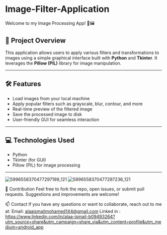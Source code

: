 # Image-Filter-Application
Welcome to my Image Processing App! 🎨🖼️

## 🚀 Project Overview

This application allows users to apply various filters and transformations to images using a simple graphical interface built with **Python** and **Tkinter**. It leverages the **Pillow (PIL)** library for image manipulation.

---

## 🛠 Features

- Load images from your local machine  
- Apply popular filters such as grayscale, blur, contour, and more  
- Real-time preview of the filtered image  
- Save the processed image to disk  
- User-friendly GUI for seamless interaction

---

## 💻 Technologies Used

- Python  
- Tkinter (for GUI)  
- Pillow (PIL) for image processing  

---
![5996558370477297199_121](https://github.com/user-attachments/assets/86e46247-a491-49a7-bdd2-24c9580419f5)
![5996558370477297236_121](https://github.com/user-attachments/assets/c6172356-b8b2-42b1-a0f5-29798cc86422)


🤝 Contribution
Feel free to fork the repo, open issues, or submit pull requests. Suggestions and improvements are welcome!

📫 Contact
If you have any questions or want to collaborate, reach out to me at:
Email: alaaismailmohamed144@gmail.com
Linked in : https://www.linkedin.com/in/alaa-ismail-b09493264?utm_source=share&utm_campaign=share_via&utm_content=profile&utm_medium=android_app

